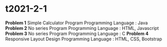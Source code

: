 # t2021-2-1
**Problem 1**
      Simple Calculator Program
      Programming Language : Java
**Problem 2**
      No series Program
      Programming Language : HTML, Javascript
**Problem 3**
      No series Program
      Programming Language : C
**Problem 4**
      Responsive Layout Design
      Programming Language : HTML, CSS, Bootstrap
